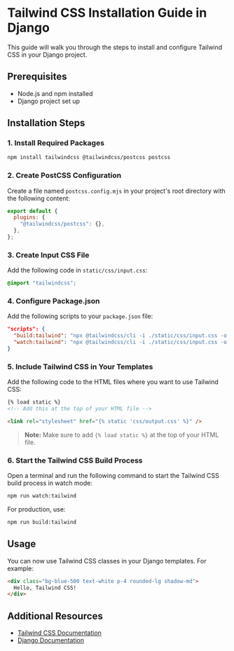 # Tailwind CSS Installation Guide in Django

This guide will walk you through the steps to install and configure Tailwind CSS in your Django project.

## Prerequisites

- Node.js and npm installed
- Django project set up

## Installation Steps

### 1. Install Required Packages

```bash
npm install tailwindcss @tailwindcss/postcss postcss
```

### 2. Create PostCSS Configuration

Create a file named `postcss.config.mjs` in your project's root directory with the following content:

```javascript
export default {
  plugins: {
    "@tailwindcss/postcss": {},
  },
};
```

### 3. Create Input CSS File

Add the following code in `static/css/input.css`:

```css
@import "tailwindcss";
```

### 4. Configure Package.json

Add the following scripts to your `package.json` file:

```json
"scripts": {
  "build:tailwind": "npx @tailwindcss/cli -i ./static/css/input.css -o ./static/css/output.css --minify",
  "watch:tailwind": "npx @tailwindcss/cli -i ./static/css/input.css -o ./static/css/output.css --watch"
}
```

### 5. Include Tailwind CSS in Your Templates

Add the following code to the HTML files where you want to use Tailwind CSS:

```html
{% load static %}
<!-- Add this at the top of your HTML file -->

<link rel="stylesheet" href="{% static 'css/output.css' %}" />
```

> **Note:** Make sure to add `{% load static %}` at the top of your HTML file.

### 6. Start the Tailwind CSS Build Process

Open a terminal and run the following command to start the Tailwind CSS build process in watch mode:

```bash
npm run watch:tailwind
```

For production, use:

```bash
npm run build:tailwind
```

## Usage

You can now use Tailwind CSS classes in your Django templates. For example:

```html
<div class="bg-blue-500 text-white p-4 rounded-lg shadow-md">
  Hello, Tailwind CSS!
</div>
```

## Additional Resources

- [Tailwind CSS Documentation](https://tailwindcss.com/docs)
- [Django Documentation](https://docs.djangoproject.com/)
